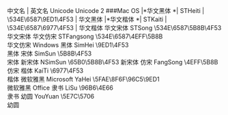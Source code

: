 中文名  |    英文名           Unicode                     Unicode 2
###Mac OS
|*华文黑体  *|  STHeiti  |  \534E\6587\9ED1\4F53 |  &#x534E;&#x6587;&#x9ED1;&#x4F53;
|*华文楷体  *|  STKaiti  |  \534E\6587\6977\4F53 | &#x534E;&#x6587;&#x6977;&#x4F53;
华文宋体
STSong
\534E\6587\5B8B\4F53  
&#x534E;&#x6587;&#x5B8B;&#x4F53;
华文仿宋
STFangsong
\534E\6587\4EFF\5B8B  
&#x534E;&#x6587;&#x4EFF;&#x5B8B;
Windows
黑体
SimHei
\9ED1\4F53  
&#x9ED1;&#x4F53;
宋体
SimSun
\5B8B\4F53  
&#x5B8B;&#x4F53;
新宋体
NSimSun
\65B0\5B8B\4F53 
&#x65B0;&#x5B8B;&#x4F53;
仿宋
FangSong
\4EFF\5B8B  
&#x4EFF;&#x5B8B;
楷体
KaiTi
\6977\4F53  
&#x6977;&#x4F53;
微软雅黑
Microsoft YaHei
\5FAE\8F6F\96C5\9ED1  
&#x5FAE;&#x8F6F;&#x96C5;&#x9ED1;
Office
隶书
LiSu
\96B6\4E66  
&#x96B6;&#x4E66;
幼圆
YouYuan
\5E7C\5706  
&#x5E7C;&#x5706;